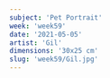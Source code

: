 ```yaml
---
subject: 'Pet Portrait'
week: 'week59'
date: '2021-05-05'
artist: 'Gil'
dimensions: '30x25 cm'
slug: 'week59/Gil.jpg'
---
```


